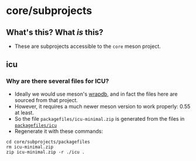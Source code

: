 # core/subprojects

## What's this? What _is_ this?

- These are subprojects accessible to the `core` meson project.

## icu

### Why are there several files for ICU?

- Ideally we would use meson's [wrapdb](https://mesonbuild.com/Wrapdb-projects.html), and in fact the files here are sourced from that project.
- However, it requires a much newer meson version to work properly: 0.55 at least.
- So the file `packagefiles/icu-minimal.zip` is generated from the files in [`packagefiles/icu`](./packagefiles/icu/)
- Regenerate it with these commands:

```shell
cd core/subprojects/packagefiles
rm icu-minimal.zip
zip icu-minimal.zip -r ./icu .
```

